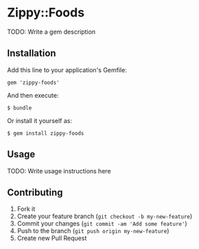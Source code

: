 # Zippy::Foods

TODO: Write a gem description

## Installation

Add this line to your application's Gemfile:

    gem 'zippy-foods'

And then execute:

    $ bundle

Or install it yourself as:

    $ gem install zippy-foods

## Usage

TODO: Write usage instructions here

## Contributing

1. Fork it
2. Create your feature branch (`git checkout -b my-new-feature`)
3. Commit your changes (`git commit -am 'Add some feature'`)
4. Push to the branch (`git push origin my-new-feature`)
5. Create new Pull Request
